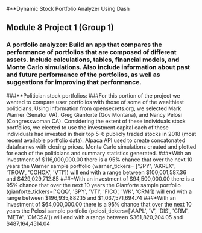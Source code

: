 #**Dynamic Stock Portfolio Analyzer Using Dash
## Module 8 Project 1 (Group 1)
### A portfolio analyzer: Build an app that compares the performance of portfolios that are composed of different assets. Include calculations, tables, financial models, and Monte Carlo simulations. Also include information about past and future performance of the portfolios, as well as suggestions for improving that performance.

###**Politician stock portfolios:
###For this portion of the project we wanted to compare user portfolios with those of some of the wealthiest politicians. Using information from opensecrets.org, we selected Mark Warner (Senator VA), Greg Gianforte (Gov Montana), and Nancy Pelosi (Congresswoman CA). Considering the extent of these individuals stock portfolios, we elected to use the investment capital each of these individuals had invested in their top 5-6 publicly traded stocks in 2018 (most recent available portfolio data). Alpaca API used to create concatonated dataframes with closing prices. Monte Carlo simulations created and plotted for each of the politicians and summary statistics generated.
###*With an investment of $116,000,000.00 there is a 95% chance that over the next 10 years the Warner sample portfolio (warner_tickers= ['SPY', 'AKREX', 'TROW', 'COHOX', 'VTI']) will end with a range between $100,001,587.36 and $429,029,712.85
###*With an investment of $94,500,000.00 there is a 95% chance that over the next 10 years the Gianforte sample portfolio (gianforte_tickers=['QQQ', 'SPY', 'VTI', 'FICO', 'WK', 'CRM']) will end with a range between $196,935,882.15 and $1,037,571,694.74
###*With an investment of $64,000,000.00 there is a 95% chance that over the next 10 years the Pelosi sample portfolio (pelosi_tickers=['AAPL', 'V', 'DIS', 'CRM', 'META', 'CMCSA']) will end with a range between $361,820,204.05 and $487,164,4514.04



